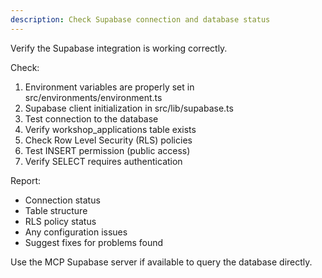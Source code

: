 ```yaml
---
description: Check Supabase connection and database status
---
```


Verify the Supabase integration is working correctly.

Check:
1. Environment variables are properly set in src/environments/environment.ts
2. Supabase client initialization in src/lib/supabase.ts
3. Test connection to the database
4. Verify workshop_applications table exists
5. Check Row Level Security (RLS) policies
6. Test INSERT permission (public access)
7. Verify SELECT requires authentication

Report:
- Connection status
- Table structure
- RLS policy status
- Any configuration issues
- Suggest fixes for problems found

Use the MCP Supabase server if available to query the database directly.

